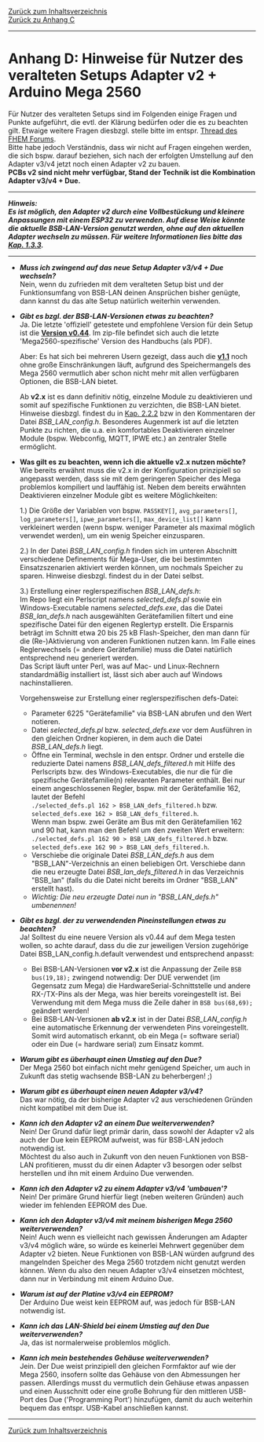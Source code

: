 [Zurück zum Inhaltsverzeichnis](inhaltsverzeichnis.md)  
[Zurück zu Anhang C](anhang_c.md)    
    
---
        
# Anhang D: Hinweise für Nutzer des veralteten Setups Adapter v2 + Arduino Mega 2560

Für Nutzer des veralteten Setups sind im Folgenden einige Fragen und Punkte aufgeführt, die evtl. der Klärung bedürfen oder die es zu beachten gilt. Etwaige weitere Fragen diesbzgl. stelle bitte im entspr. [Thread des FHEM Forums](https://forum.fhem.de/index.php/topic,29762.0.html).  
Bitte habe jedoch Verständnis, dass wir nicht auf Fragen eingehen werden, die sich bspw. darauf beziehen, sich nach der erfolgten Umstellung auf den Adapter v3/v4 jetzt noch einen Adapter v2 zu bauen.  
**PCBs v2 sind nicht mehr verfügbar, Stand der Technik ist die Kombination Adapter v3/v4 + Due.**    
  
---  
  
***Hinweis:  
Es ist möglich, den Adapter v2 durch eine Vollbestückung und kleinere Anpassungen mit einem ESP32 zu verwenden. Auf diese Weise könnte die aktuelle BSB-LAN-Version genutzt werden, ohne auf den aktuellen Adapter wechseln zu müssen. Für weitere Informationen lies bitte das [Kap. 1.3.3](kap01.md#133-esp32-mit-due-kompatiblem-bsb-lan-adapter-v2).***
  
---  
  
- ***Muss ich zwingend auf das neue Setup Adapter v3/v4 + Due wechseln?***  
Nein, wenn du zufrieden mit dem veralteten Setup bist und der Funktionsumfang von BSB-LAN deinen Ansprüchen bisher genügte, 
dann kannst du das alte Setup natürlich weiterhin verwenden.  

- ***Gibt es bzgl. der BSB-LAN-Versionen etwas zu beachten?***  
    Ja. Die letzte 'offiziell'  getestete und empfohlene Version für dein Setup ist die **[Version v0.44](https://github.com/fredlcore/bsb_lan/releases/tag/v0.44)**. Im zip-file befindet sich auch die letzte 'Mega2560-spezifische' Version des Handbuchs (als PDF).    
  
    Aber: Es hat sich bei mehreren Usern gezeigt, dass auch die **[v1.1](https://github.com/fredlcore/bsb_lan/releases/tag/v1.1)** noch ohne große Einschränkungen läuft, aufgrund des Speichermangels des Mega 2560 vermutlich aber schon nicht mehr mit allen verfügbaren Optionen, die BSB-LAN bietet.  
  
    Ab **v2.x** ist es dann definitiv nötig, einzelne Module zu deaktivieren und somit auf spezifische Funktionen zu verzichten, die BSB-LAN bietet. Hinweise diesbzgl. findest du in [Kap. 2.2.2](kap02.md#222-konfiguration-durch-anpassen-der-datei-bsb_lan_configh) bzw in den Kommentaren der Datei *BSB_LAN_config.h*. Besonderes Augenmerk ist auf die letzten Punkte zu richten, die u.a. ein komfortables Deaktivieren einzelner Module (bspw. Webconfig, MQTT, IPWE etc.) an zentraler Stelle ermöglicht.  
  
- **Was gilt es zu beachten, wenn ich die aktuelle v2.x nutzen möchte?**  
    Wie bereits erwähnt muss die v2.x in der Konfiguration prinzipiell so angepasst werden, dass sie mit dem geringeren Speicher des Mega problemlos kompiliert und lauffähig ist. Neben dem bereits erwähnten Deaktivieren einzelner Module gibt es weitere Möglichkeiten:  
    
    1.) Die Größe der Variablen von bspw. `PASSKEY[]`, `avg_parameters[]`, `log_parameters[]`, `ipwe_parameters[]`, `max_device_list[]` kann verkleinert werden (wenn bspw. weniger Parameter als maximal möglich verwendet werden), um ein wenig Speicher einzusparen.   
    
    2.) In der Datei *BSB_LAN_config.h* finden sich im unteren Abschnitt verschiedene Definements für Mega-User, die bei bestimmten Einsatzszenarien aktiviert werden können, um nochmals Speicher zu sparen. Hinweise diesbzgl. findest du in der Datei selbst.  
    
    3.) Erstellung einer reglerspezifischen *BSB_LAN_defs.h*:  
    Im Repo liegt ein Perlscript namens *selected_defs.pl* sowie ein Windows-Executable namens *selected_defs.exe*, das die Datei *BSB_lan_defs.h* nach ausgewählten Gerätefamilien filtert und eine spezifische Datei für den eigenen Reglertyp erstellt. Die Ersparnis beträgt im Schnitt etwa 20 bis 25 kB Flash-Speicher, den man dann für die (Re-)Aktivierung von anderen Funktionen nutzen kann. Im Falle eines Reglerwechsels (= andere Gerätefamilie) muss die Datei natürlich entsprechend neu generiert werden.  
    Das Script läuft unter Perl, was auf Mac- und Linux-Rechnern standardmäßig installiert ist, lässt sich aber auch auf Windows nachinstallieren.       
    
    Vorgehensweise zur Erstellung einer reglerspezifischen defs-Datei:  
    - Parameter 6225 "Gerätefamilie" via BSB-LAN abrufen und den Wert notieren.  
    - Datei *selected_defs.pl* bzw. *selected_defs.exe* vor dem Ausführen in den gleichen Ordner kopieren, in dem auch die Datei *BSB_LAN_defs.h* liegt.  
    - Öffne ein Terminal, wechsle in den entspr. Ordner und erstelle die reduzierte Datei namens *BSB_LAN_defs_filtered.h* mit Hilfe des Perlscripts bzw. des Windows-Executables, die nur die für die spezifische  Gerätefamilie(n) relevanten Parameter enthält. Bei nur einem angeschlossenen Regler, bspw. mit der Gerätefamilie 162, lautet der Befehl  
    `./selected_defs.pl 162 > BSB_LAN_defs_filtered.h` bzw.  
    `selected_defs.exe 162 > BSB_LAN_defs_filtered.h`.  
    Wenn man bspw. zwei Geräte am Bus mit den Gerätefamilien 162 und 90 hat, kann man den Befehl um den zweiten Wert erweitern:  
    `./selected_defs.pl 162 90 > BSB_LAN_defs_filtered.h` bzw.  
    `selected_defs.exe 162 90 > BSB_LAN_defs_filtered.h`.    
    - Verschiebe die originale Datei *BSB_LAN_defs.h* aus dem "BSB_LAN"-Verzeichnis an einen beliebigen Ort. Verschiebe dann die neu erzeugte Datei *BSB_lan_defs_filtered.h* in das Verzeichnis "BSB_lan" (falls du die Datei nicht bereits im Ordner "BSB_LAN" erstellt hast).  
    - *Wichtig: Die neu erzeugte Datei nun in "BSB_LAN_defs.h" umbenennen!*  
       
- ***Gibt es bzgl. der zu verwendenden Pineinstellungen etwas zu beachten?***  
    Ja! Solltest du eine neuere Version als v0.44 auf dem Mega testen wollen, so achte darauf, dass du die zur jeweiligen Version zugehörige Datei BSB_LAN_config.h.default verwendest und entsprechend anpasst:  
    - Bei BSB-LAN-Versionen **vor v2.x** ist die Anpassung der Zeile `BSB bus(19,18);` zwingend notwendig: Der DUE verwendet (im Gegensatz zum Mega) die HardwareSerial-Schnittstelle und andere RX-/TX-Pins als der Mega, was hier bereits voreingestellt ist. Bei Verwendung mit dem Mega muss die Zeile daher in `BSB bus(68,69);` geändert werden!  
    - Bei BSB-LAN-Versionen **ab v2.x** ist in der Datei *BSB_LAN_config.h* eine automatische Erkennung der verwendeten Pins voreingestellt. Somit wird automatisch erkannt, ob ein Mega (= software serial) oder ein Due (= hardware serial) zum Einsatz kommt.    
   
- ***Warum gibt es überhaupt einen Umstieg auf den Due?***  
Der Mega 2560 bot einfach nicht mehr genügend Speicher, um auch in Zukunft das stetig wachsende BSB-LAN zu beherbergen! ;)  

- ***Warum gibt es überhaupt einen neuen Adapter v3/v4?***  
Das war nötig, da der bisherige Adapter v2 aus verschiedenen Gründen nicht kompatibel mit dem Due ist.  
  
- ***Kann ich den Adapter v2 an einem Due weiterverwenden?***  
    Nein! Der Grund dafür liegt primär darin, dass sowohl der Adapter v2 als auch der Due kein EEPROM aufweist, was für BSB-LAN 
jedoch notwendig ist.  
    Möchtest du also auch in Zukunft von den neuen Funktionen von BSB-LAN profitieren, musst du dir einen Adapter v3 besorgen oder 
selbst herstellen und ihn mit einem Arduino Due verwenden. 

- ***Kann ich den Adapter v2 zu einem Adapter v3/v4 'umbauen'?***  
Nein! Der primäre Grund hierfür liegt (neben weiteren Gründen) auch wieder im fehlenden EEPROM des Due.  

- ***Kann ich den Adapter v3/v4 mit meinem bisherigen Mega 2560 weiterverwenden?***  
Nein! Auch wenn es vielleicht nach gewissen Änderungen am Adapter v3/v4 möglich wäre, so würde es keinerlei Mehrwert gegenüber 
dem Adapter v2 bieten. Neue Funktionen von BSB-LAN würden aufgrund des mangelnden Speicher des Mega 2560 trotzdem nicht 
genutzt werden können. Wenn du also den neuen Adapter v3/v4 einsetzen möchtest, dann nur in Verbindung mit einem Arduino Due.  

- ***Warum ist auf der Platine v3/v4 ein EEPROM?***  
Der Arduino Due weist kein EEPROM auf, was jedoch für BSB-LAN notwendig ist.  

- ***Kann ich das LAN-Shield bei einem Umstieg auf den Due weiterverwenden?***  
Ja, das ist normalerweise problemlos möglich.  

- ***Kann ich mein bestehendes Gehäuse weiterverwenden?***  
Jein. Der Due weist prinzipiell den gleichen Formfaktor auf wie der Mega 2560, insofern sollte das Gehäuse von den Abmessungen 
her passen. Allerdings musst du vermutlich dein Gehäuse etwas anpassen und einen Ausschnitt oder eine große Bohrung für den 
mittleren USB-Port des Due ('Programming Port') hinzufügen, damit du auch weiterhin bequem das entspr. USB-Kabel anschließen kannst.  

---  
  
[Zurück zum Inhaltsverzeichnis](inhaltsverzeichnis.md)  
  
    
